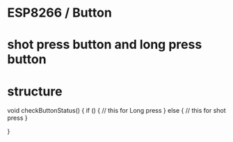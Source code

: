 # ESP8266 / Button 

# shot press button and long press button

# structure


void checkButtonStatus() {
  if () {
    // this for Long press
  } else {
    // this for shot press
  }

}
